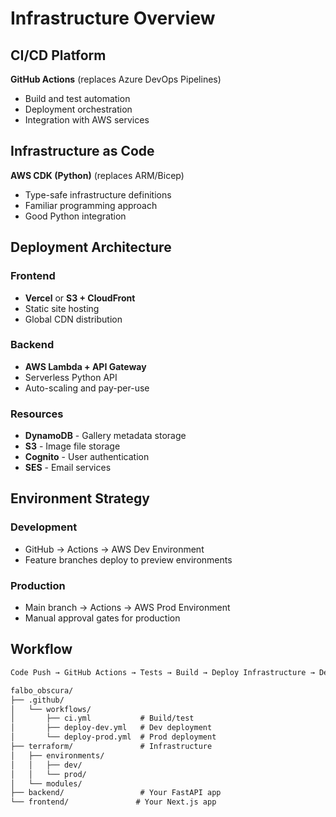 # Infrastructure Overview

## CI/CD Platform

**GitHub Actions** (replaces Azure DevOps Pipelines)

- Build and test automation
- Deployment orchestration
- Integration with AWS services

## Infrastructure as Code

**AWS CDK (Python)** (replaces ARM/Bicep)

- Type-safe infrastructure definitions
- Familiar programming approach
- Good Python integration

## Deployment Architecture

### Frontend

- **Vercel** or **S3 + CloudFront**
- Static site hosting
- Global CDN distribution

### Backend  

- **AWS Lambda + API Gateway**
- Serverless Python API
- Auto-scaling and pay-per-use

### Resources

- **DynamoDB** - Gallery metadata storage
- **S3** - Image file storage  
- **Cognito** - User authentication
- **SES** - Email services

## Environment Strategy

### Development

- GitHub → Actions → AWS Dev Environment
- Feature branches deploy to preview environments

### Production  

- Main branch → Actions → AWS Prod Environment
- Manual approval gates for production

## Workflow

```txt
Code Push → GitHub Actions → Tests → Build → Deploy Infrastructure → Deploy Apps
```

```txt
falbo_obscura/
├── .github/
│   └── workflows/
│       ├── ci.yml           # Build/test
│       ├── deploy-dev.yml   # Dev deployment
│       └── deploy-prod.yml  # Prod deployment
├── terraform/               # Infrastructure
│   ├── environments/
│   │   ├── dev/
│   │   └── prod/
│   └── modules/
├── backend/                 # Your FastAPI app
└── frontend/               # Your Next.js app
```
